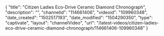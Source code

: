{
    "title": "Citizen Ladies Eco-Drive Ceramic Diamond Chronograph",
    "description": "",
    "channelid": "114661406",
    "videoid": "109960348",
    "date_created": "1502517193",
    "date_modified": "1504290350",
    "type": "captivate",
    "layout": "channelVideo",
    "url": "\/latest-videos\/citizen-ladies-eco-drive-ceramic-diamond-chronograph\/114661406-109960348"
}